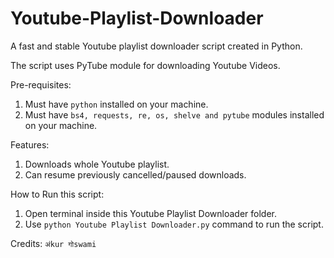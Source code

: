# Youtube-Playlist-Downloader
A fast and stable Youtube playlist downloader script created in Python.

The script uses PyTube module for downloading Youtube Videos.

Pre-requisites:
  1. Must have ``python`` installed on your machine.
  2. Must have ``bs4, requests, re, os, shelve and pytube`` modules installed on your machine.
 
Features:
  1. Downloads whole Youtube playlist.
  2. Can resume previously cancelled/paused downloads.
  
How to Run this script:
  1. Open terminal inside this Youtube Playlist Downloader folder.
  2. Use ``python Youtube Playlist Downloader.py`` command to run the script.
  
  
  
Credits: ``अंkur गोswami``
